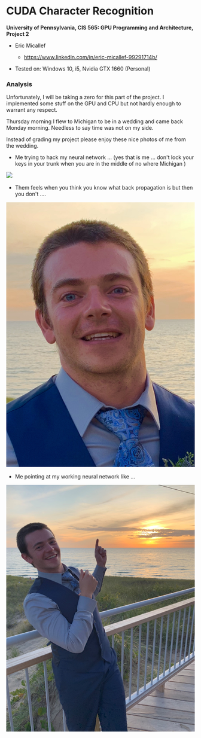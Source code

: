 CUDA Character Recognition
======================

**University of Pennsylvania, CIS 565: GPU Programming and Architecture, Project 2**

* Eric Micallef
  * https://www.linkedin.com/in/eric-micallef-99291714b/
  
* Tested on: Windows 10, i5, Nvidia GTX 1660 (Personal)

### Analysis

Unfortunately, I will be taking a zero for this part of the project. I implemented some stuff on the GPU and CPU but not hardly enough to warrant any respect.

Thursday morning I flew to Michigan to be in a wedding and came back Monday morning. Needless to say time was not on my side.

Instead of grading my project please enjoy these nice photos of me from the wedding.

* Me trying to hack my neural network ... (yes that is me ... don't lock your keys in your trunk when you are in the middle of no where Michigan )

![](img/sawzall.gif)

* Them feels when you think you know what back propagation is but then you don't ....

![](img/IMG_3920.jpg)

* Me pointing at my working neural network like ... 

![](img/nn.jpg)
